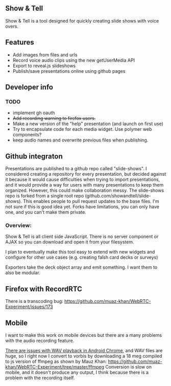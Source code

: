 Show & Tell
--------------------------------------------------------------------------------

Show & Tell is a tool designed for quickly creating slide shows with voice overs.

Features
--------
* Add images from files and urls
* Record voice audio clips using the new getUserMedia API
* Export to reveal.js slideshows
* Publish/save presentations online using github pages

Developer info
--------------------------------------------------------------------------------

### TODO

* implement gh oauth
* ~~Add recording warning to firefox users.~~
* Make a new version of the "help" presentation (and launch on first use)
* Try to encapsulate code for each media widget. Use polymer web components?
* keep audio names and overwrite previous files when publishing.

## Github integraton

Presentations are published to a github repo called "slide-shows".
I considered creating a repository for every presentation, but decided against it
because it would cause difficulties when trying to import presentations,
and it would provide a way for users with many presentations to keep them organized.
However, this could make collaboration messy. 
The slide-shows repo is forked from a single root repo (github.com/showandtell/slide-shows).
This enables people to pull request updates to the base files.
I'm not sure if this is good idea yet. Forks have limitations,
you can only have one, and you can't make them private.

### Overview:

Show & Tell is all client side JavaScript. There is no server component or AJAX
so you can download and open it from your filesystem.

I plan to eventually make this tool easy to extend with new widgets and configure for other use cases
(e.g. creating falsh card decks or surveys)

Exporters take the deck object array and emit something.
I want them to also be modular.

## Firefox with RecordRTC

There is a transcoding bug: https://github.com/muaz-khan/WebRTC-Experiment/issues/173

## Mobile 

I want to make this work on mobile devices but there are a many problems with the audio recording feature.

[There are issues with WAV playback in Android Chrome](http://stackoverflow.com/questions/19731825/webrtc-audio-playback-in-android-chrome),
and WAV files are huge, so I right now I convert to vorbis by downloading a 18 meg
compiled to js version of ffmpeg as shown by Mauz Khan:
https://github.com/muaz-khan/WebRTC-Experiment/tree/master/ffmpeg
Conversion is slow on mobile, and it doesn't produce any output,
I think because there is a problem with the recording itself.
